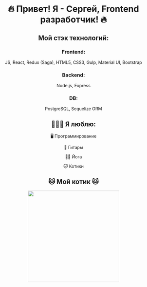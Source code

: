 <h1 align="center"> 🔥 Привет! Я - Сергей, Frontend разработчик! 🔥</h1>

<h2 align="center"> Мой стэк технологий: </h2>

<h3 align="center">Frontend:</h3>
<p align="center">JS, React, Redux (Saga), HTML5, CSS3, Gulp, Material UI, Bootstrap</p>
<h3 align="center">Backend:</h3>
<p align="center">Node.js, Express</p>
<h3 align="center">DB:</h3>
<p align="center">PostgreSQL, Sequelize ORM</p>

<h2 align="center">👨🏻‍💻 Я люблю: </h2>
 <p align="center">🖥️ Программирование</p>
 <p align="center">🎸 Гитары</p>
 <p align="center">🧘‍♂️ Йога</p>
 <p align="center">🐱 Котики</p>

<h2 align="center">🐱 Мой котик 🐱</h2>
<p align='center'>
<img src="./image/my-cat.gif" style='height: 300px;'></img>
</p>


